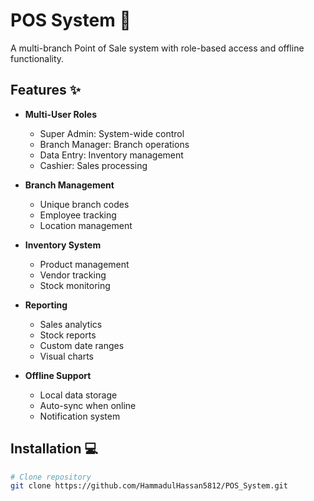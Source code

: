  # POS System 🏪

A multi-branch Point of Sale system with role-based access and offline functionality.

## Features ✨

- **Multi-User Roles** 
  - Super Admin: System-wide control
  - Branch Manager: Branch operations
  - Data Entry: Inventory management
  - Cashier: Sales processing

- **Branch Management** 
  - Unique branch codes
  - Employee tracking
  - Location management

- **Inventory System** 
  - Product management
  - Vendor tracking
  - Stock monitoring

- **Reporting** 
  - Sales analytics
  - Stock reports
  - Custom date ranges
  - Visual charts

- **Offline Support** 
  - Local data storage
  - Auto-sync when online
  - Notification system

## Installation 💻

```bash
# Clone repository
git clone https://github.com/HammadulHassan5812/POS_System.git

